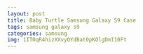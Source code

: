 ```yaml
---
layout: post
title: Baby Turtle Samsung Galaxy S9 Case
tags: samsung galaxy s9
categories: samsung
img: 1ITOqR4hizXXvyOYdBat0pKOlgDmI10Ft
---
```

